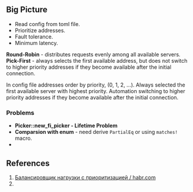 ## Big Picture

- Read config from toml file.
- Prioritize addresses.
- Fault tolerance.
- Minimum latency.

**Round-Robin** - distributes requests evenly among all available servers.
**Pick-First** - always selects the first available address, but does not switch to higher priority addresses if they become available after the initial connection.

In config file addresses order by priority, (0, 1, 2, ...).
Always selected the first available server with highest priority.
Automation switching to higher priority addresses if they become available after the initial connection.

### Problems

- **Picker::new_fi_picker - Lifetime Problem**
- **Comparsion with enum** - need derive `PartialEq` or using `matches!` macro.
-

## References

1. [Балансировщик нагрузки с приоритизацией / habr.com](https://habr.com/ru/companies/vk/articles/858290/)
2. []()
